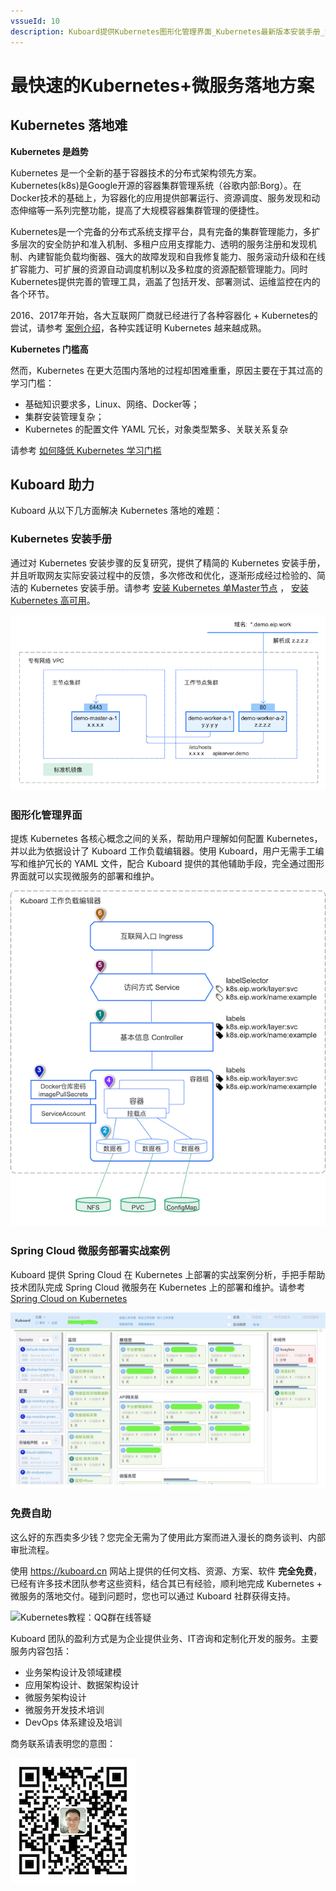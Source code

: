 ```yaml
---
vssueId: 10
description: Kuboard提供Kubernetes图形化管理界面_Kubernetes最新版本安装手册_SpringCloud微服务部署实战案例_免费自助无需商务谈判_帮助用户快速落地Kubernetes
---
```


# 最快速的Kubernetes+微服务落地方案

## Kubernetes 落地难

**Kubernetes 是趋势**

Kubernetes 是一个全新的基于容器技术的分布式架构领先方案。Kubernetes(k8s)是Google开源的容器集群管理系统（谷歌内部:Borg）。在Docker技术的基础上，为容器化的应用提供部署运行、资源调度、服务发现和动态伸缩等一系列完整功能，提高了大规模容器集群管理的便捷性。

Kubernetes是一个完备的分布式系统支撑平台，具有完备的集群管理能力，多扩多层次的安全防护和准入机制、多租户应用支撑能力、透明的服务注册和发现机制、內建智能负载均衡器、强大的故障发现和自我修复能力、服务滚动升级和在线扩容能力、可扩展的资源自动调度机制以及多粒度的资源配额管理能力。同时Kubernetes提供完善的管理工具，涵盖了包括开发、部署测试、运维监控在内的各个环节。

2016、2017年开始，各大互联网厂商就已经进行了各种容器化 + Kubernetes的尝试，请参考 [案例介绍](https://www.kubernetes.org.cn/tags/%E4%BC%81%E4%B8%9A%E6%A1%88%E4%BE%8B)，各种实践证明 Kubernetes 越来越成熟。

**Kubernetes 门槛高**

然而，Kubernetes 在更大范围内落地的过程却困难重重，原因主要在于其过高的学习门槛：

* 基础知识要求多，Linux、网络、Docker等；
* 集群安装管理复杂；
* Kubernetes 的配置文件 YAML 冗长，对象类型繁多、关联关系复杂

请参考 [如何降低 Kubernetes 学习门槛](concepts.html)

## Kuboard 助力

Kuboard 从以下几方面解决 Kubernetes 落地的难题：

### Kubernetes 安装手册

通过对 Kubernetes 安装步骤的反复研究，提供了精简的 Kubernetes 安装手册，并且听取网友实际安装过程中的反馈，多次修改和优化，逐渐形成经过检验的、简洁的 Kubernetes 安装手册。请参考 [安装 Kubernetes 单Master节点](/install/install-k8s.html) ， [安装 Kubernetes 高可用](/install/install-kubernetes.html)。

![Kubernetes安装：](./quick-win.assets/image-20190731135811556.089b0e53.png)

### 图形化管理界面

提炼 Kubernetes 各核心概念之间的关系，帮助用户理解如何配置 Kubernetes，并以此为依据设计了 Kuboard 工作负载编辑器。使用 Kuboard，用户无需手工编写和维护冗长的 YAML 文件，配合 Kuboard 提供的其他辅助手段，完全通过图形界面就可以实现微服务的部署和维护。

![Kubernetes教程：核心概念](./concepts.assets/image-20190731221630097.png)

### Spring Cloud 微服务部署实战案例

Kuboard 提供 Spring Cloud 在 Kubernetes 上部署的实战案例分析，手把手帮助技术团队完成 Spring Cloud 微服务在 Kubernetes 上的部署和维护。请参考 [Spring Cloud on Kubernetes](/learning/k8s-practice/spring-cloud/)

![Kubernetes教程：SpringCloud参考架构](./why-kuboard.assets/image-20190721154650916.jpg)

### 免费自助

这么好的东西卖多少钱？您完全无需为了使用此方案而进入漫长的商务谈判、内部审批流程。

使用 https://kuboard.cn 网站上提供的任何文档、资源、方案、软件 **完全免费**，已经有许多技术团队参考这些资料，结合其已有经验，顺利地完成 Kubernetes + 微服务的落地交付。碰到问题时，您也可以通过 Kuboard 社群获得支持。

![Kubernetes教程：QQ群在线答疑](/images/kuboard_qq.png)

Kuboard 团队的盈利方式是为企业提供业务、IT咨询和定制化开发的服务。主要服务内容包括：
* 业务架构设计及领域建模
* 应用架构设计、数据架构设计
* 微服务架构设计
* 微服务开发技术培训
* DevOps 体系建设及培训

商务联系请表明您的意图：

![Kubernetes教程：QQ群在线答疑](./quick-win.assets/image-20190731225235232.png)

